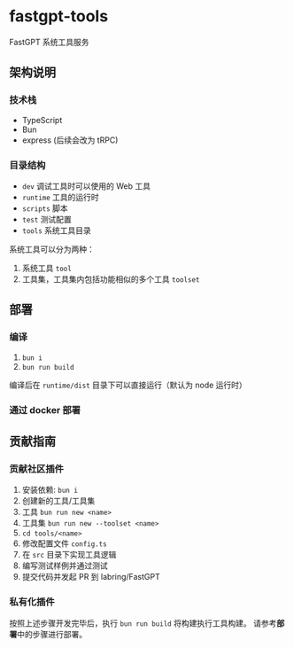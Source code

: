 # fastgpt-tools

FastGPT 系统工具服务

## 架构说明

### 技术栈

- TypeScript
- Bun
- express (后续会改为 tRPC)

### 目录结构

- `dev` 调试工具时可以使用的 Web 工具
- `runtime` 工具的运行时
- `scripts` 脚本
- `test` 测试配置
- `tools` 系统工具目录

系统工具可以分为两种：
1. 系统工具 `tool`
2. 工具集，工具集内包括功能相似的多个工具 `toolset`

## 部署

### 编译
1. `bun i`
2. `bun run build`

编译后在 `runtime/dist` 目录下可以直接运行（默认为 node 运行时）

### 通过 docker 部署

<!-- TODO -->

## 贡献指南

### 贡献社区插件

1. 安装依赖: `bun i`
2. 创建新的工具/工具集
  1. 工具 `bun run new <name>`
  2. 工具集 `bun run new --toolset <name>`
3. `cd tools/<name>`
4. 修改配置文件 `config.ts`
5. 在 `src` 目录下实现工具逻辑
6. 编写测试样例并通过测试
7. 提交代码并发起 PR 到 labring/FastGPT

### 私有化插件

按照上述步骤开发完毕后，执行 `bun run build` 将构建执行工具构建。
请参考**部署**中的步骤进行部署。
